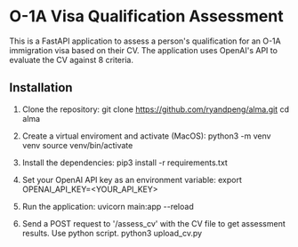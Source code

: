 # O-1A Visa Qualification Assessment

This is a FastAPI application to assess a person's qualification for an O-1A immigration visa based on their CV. The application uses OpenAI's API to evaluate the CV against 8 criteria.

## Installation

1. Clone the repository:
   git clone https://github.com/ryandpeng/alma.git
   cd alma

2. Create a virtual enviroment and activate (MacOS):
    python3 -m venv venv
    source venv/bin/activate

2. Install the dependencies:
    pip3 install -r requirements.txt

3. Set your OpenAI API key as an environment variable:
    export OPENAI_API_KEY=<YOUR_API_KEY>

4. Run the application:
    uvicorn main:app --reload

5. Send a POST request to '/assess_cv' with the CV file to get assessment results. Use python script.
    python3 upload_cv.py